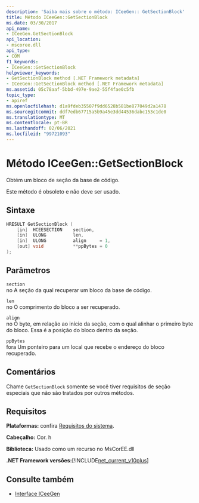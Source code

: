 ```yaml
---
description: 'Saiba mais sobre o método: ICeeGen:: GetSectionBlock'
title: Método ICeeGen::GetSectionBlock
ms.date: 03/30/2017
api_name:
- ICeeGen.GetSectionBlock
api_location:
- mscoree.dll
api_type:
- COM
f1_keywords:
- ICeeGen::GetSectionBlock
helpviewer_keywords:
- GetSectionBlock method [.NET Framework metadata]
- ICeeGen::GetSectionBlock method [.NET Framework metadata]
ms.assetid: 05c78aaf-5bbd-497e-9ae2-55f4fae0c5fb
topic_type:
- apiref
ms.openlocfilehash: d1a9fdeb35507f9dd6528b581be877049d2a1478
ms.sourcegitcommit: ddf7edb67715a5b9a45e3dd44536dabc153c1de0
ms.translationtype: MT
ms.contentlocale: pt-BR
ms.lasthandoff: 02/06/2021
ms.locfileid: "99721093"
---
```

# <a name="iceegengetsectionblock-method"></a>Método ICeeGen::GetSectionBlock

Obtém um bloco de seção da base de código.  
  
 Este método é obsoleto e não deve ser usado.  
  
## <a name="syntax"></a>Sintaxe  
  
```cpp  
HRESULT GetSectionBlock (  
    [in]  HCEESECTION    section,
    [in]  ULONG          len,  
    [in]  ULONG          align     = 1,  
    [out] void           **ppBytes = 0  
);
```  
  
## <a name="parameters"></a>Parâmetros  

 `section`  
 no A seção da qual recuperar um bloco da base de código.  
  
 `len`  
 no O comprimento do bloco a ser recuperado.  
  
 `align`  
 no O byte, em relação ao início da seção, com o qual alinhar o primeiro byte do bloco. Essa é a posição do bloco dentro da seção.  
  
 `ppBytes`  
 fora Um ponteiro para um local que recebe o endereço do bloco recuperado.  
  
## <a name="remarks"></a>Comentários  

 Chame `GetSectionBlock` somente se você tiver requisitos de seção especiais que não são tratados por outros métodos.  
  
## <a name="requirements"></a>Requisitos  

 **Plataformas:** confira [Requisitos do sistema](../../get-started/system-requirements.md).  
  
 **Cabeçalho:** Cor. h  
  
 **Biblioteca:** Usado como um recurso no MsCorEE.dll  
  
 **.NET Framework versões:**[!INCLUDE[net_current_v10plus](../../../../includes/net-current-v10plus-md.md)]  
  
## <a name="see-also"></a>Consulte também

- [Interface ICeeGen](iceegen-interface.md)
